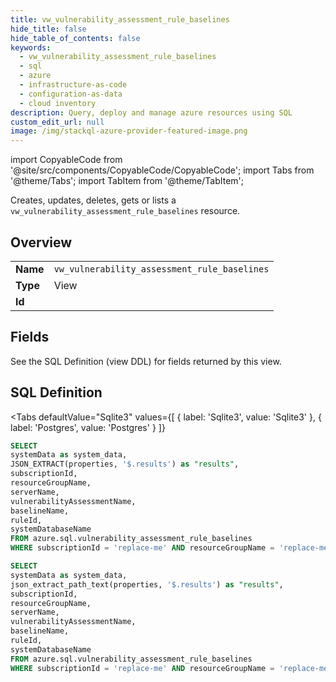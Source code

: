 ```yaml
--- 
title: vw_vulnerability_assessment_rule_baselines
hide_title: false
hide_table_of_contents: false
keywords:
  - vw_vulnerability_assessment_rule_baselines
  - sql
  - azure
  - infrastructure-as-code
  - configuration-as-data
  - cloud inventory
description: Query, deploy and manage azure resources using SQL
custom_edit_url: null
image: /img/stackql-azure-provider-featured-image.png
---
```


import CopyableCode from '@site/src/components/CopyableCode/CopyableCode';
import Tabs from '@theme/Tabs';
import TabItem from '@theme/TabItem';

Creates, updates, deletes, gets or lists a <code>vw_vulnerability_assessment_rule_baselines</code> resource.

## Overview
<table><tbody>
<tr><td><b>Name</b></td><td><code>vw_vulnerability_assessment_rule_baselines</code></td></tr>
<tr><td><b>Type</b></td><td>View</td></tr>
<tr><td><b>Id</b></td><td><CopyableCode code="azure.sql.vw_vulnerability_assessment_rule_baselines" /></td></tr>
</tbody></table>

## Fields

See the SQL Definition (view DDL) for fields returned by this view.

## SQL Definition

<Tabs
defaultValue="Sqlite3"
values={[
{ label: 'Sqlite3', value: 'Sqlite3' },
{ label: 'Postgres', value: 'Postgres' }
]}
>
<TabItem value="Sqlite3">

```sql
SELECT
systemData as system_data,
JSON_EXTRACT(properties, '$.results') as "results",
subscriptionId,
resourceGroupName,
serverName,
vulnerabilityAssessmentName,
baselineName,
ruleId,
systemDatabaseName
FROM azure.sql.vulnerability_assessment_rule_baselines
WHERE subscriptionId = 'replace-me' AND resourceGroupName = 'replace-me' AND serverName = 'replace-me' AND vulnerabilityAssessmentName = 'replace-me' AND baselineName = 'replace-me' AND systemDatabaseName = 'replace-me';
```

</TabItem>
<TabItem value="Postgres">

```sql
SELECT
systemData as system_data,
json_extract_path_text(properties, '$.results') as "results",
subscriptionId,
resourceGroupName,
serverName,
vulnerabilityAssessmentName,
baselineName,
ruleId,
systemDatabaseName
FROM azure.sql.vulnerability_assessment_rule_baselines
WHERE subscriptionId = 'replace-me' AND resourceGroupName = 'replace-me' AND serverName = 'replace-me' AND vulnerabilityAssessmentName = 'replace-me' AND baselineName = 'replace-me' AND systemDatabaseName = 'replace-me';
```

</TabItem>
</Tabs>
